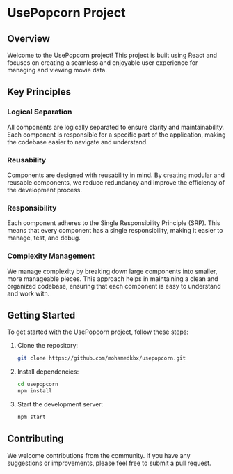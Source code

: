 # UsePopcorn Project

## Overview

Welcome to the UsePopcorn project! This project is built using React and focuses on creating a seamless and enjoyable user experience for managing and viewing movie data.

## Key Principles

### Logical Separation

All components are logically separated to ensure clarity and maintainability. Each component is responsible for a specific part of the application, making the codebase easier to navigate and understand.

### Reusability

Components are designed with reusability in mind. By creating modular and reusable components, we reduce redundancy and improve the efficiency of the development process.

### Responsibility

Each component adheres to the Single Responsibility Principle (SRP). This means that every component has a single responsibility, making it easier to manage, test, and debug.

### Complexity Management

We manage complexity by breaking down large components into smaller, more manageable pieces. This approach helps in maintaining a clean and organized codebase, ensuring that each component is easy to understand and work with.

## Getting Started

To get started with the UsePopcorn project, follow these steps:

1. Clone the repository:
   ```bash
   git clone https://github.com/mohamedkbx/usepopcorn.git
   ```
2. Install dependencies:
   ```bash
   cd usepopcorn
   npm install
   ```
3. Start the development server:
   ```bash
   npm start
   ```

## Contributing

We welcome contributions from the community. If you have any suggestions or improvements, please feel free to submit a pull request.
